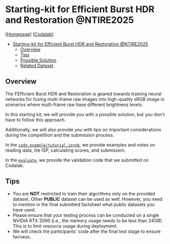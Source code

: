 

# Starting-kit for Efficient Burst HDR and Restoration @NTIRE2025

\[[Homepage](https://cvlai.net/ntire/2025//)\] \[[Codalab](https://codalab.lisn.upsaclay.fr/competitions/21201)\]

- [Starting-kit for Efficient Burst HDR and Restoration @NTIRE2025](#starting-kit-for-efficient-burst-hdr-and-restoratio-ntire2015)
  - [Overview](#overview)
  - [Tips](#tips)
  - [Possible Solution](#possible-solution)
  - [Related Dataset](#related-dataset)


## Overview

The FEfficient Burst HDR and Restoration is geared towards training neural networks for fusing multi-frame raw images into high-quality sRGB image in scenarios where multi-frame raw have different brightness levels.

In this starting kit, we will provide you with a possible solution, but you don't have to follow this approach.

Additionally, we will also provide you with tips on important considerations during the competition and the submission process.

In the [`code_example/tutorial.ipynb`](code_example/tutorial.ipynb), we provide examples and notes on reading data, lite ISP, calculating scores, and submission.

In the [`evaluate`](evaluate), we provide the validation code that we submitted on Codalab.

## Tips

- You are **NOT** restricted to train their algorithms only on the provided dataset. Other **PUBLIC** dataset
  can be used as well. However, you need to mention in the final submitted factsheet what public datasets you have used.
- Please ensure that your testing process can be conducted on a single NVIDIA RTX 3090 (i.e., the memory usage needs to be less than 24GB). This is to limit resource usage during deployment.
-  We will check the participants' code after the final test stage to ensure fairness.



